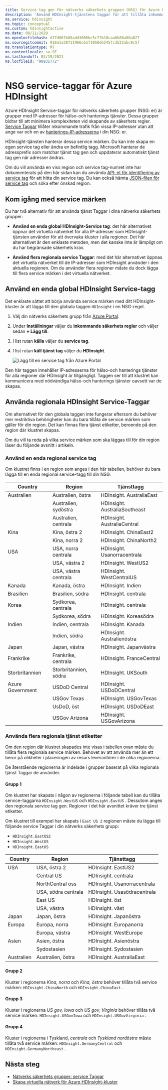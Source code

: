 ```yaml
---
title: Service tag gen för nätverks säkerhets gruppen (NSG) för Azure HDInsight
description: 'Använd HDInsight-tjänstens taggar för att tillåta inkommande trafik till ditt kluster från noden hälso-och hanterings tjänster, utan att lägga till IP-adresser till din NSG: er.'
ms.service: hdinsight
ms.topic: conceptual
ms.custom: hdinsightactive
ms.date: 08/11/2020
ms.openlocfilehash: d17d067b88add3006bc5c7fb10caa6b80a80a827
ms.sourcegitcommit: 910a1a38711966cb171050db245fc3b22abc8c5f
ms.translationtype: MT
ms.contentlocale: sv-SE
ms.lasthandoff: 03/19/2021
ms.locfileid: "98931772"
---
```

# <a name="nsg-service-tags-for-azure-hdinsight"></a>NSG service-taggar för Azure HDInsight

Azure HDInsight Service-taggar för nätverks säkerhets grupper (NSG: er) är grupper med IP-adresser för hälso-och hanterings tjänster. Dessa grupper bidrar till att minimera komplexiteten vid skapande av säkerhets regler. [Service Taggar](../virtual-network/network-security-groups-overview.md#service-tags) tillåter inkommande trafik från vissa IP-adresser utan att ange var och en av [hanterings-IP-adresserna](hdinsight-management-ip-addresses.md) i din NSG: er.

HDInsight-tjänsten hanterar dessa service märken. Du kan inte skapa en egen service tag eller ändra en befintlig tagg. Microsoft hanterar de adressprefix som matchar tjänst tag gen och uppdaterar automatiskt tjänst tag gen när adresser ändras.

Om du vill använda en viss region och service tag-numret inte har dokumenterats på den här sidan kan du använda [API: et för identifiering av service tag](../virtual-network/service-tags-overview.md#use-the-service-tag-discovery-api-public-preview) för att hitta din service tag. Du kan också hämta [JSON-filen för service tag](../virtual-network/service-tags-overview.md#discover-service-tags-by-using-downloadable-json-files) och söka efter önskad region.

## <a name="get-started-with-service-tags"></a>Kom igång med service märken

Du har två alternativ för att använda tjänst Taggar i dina nätverks säkerhets grupper:

- **Använd en enda global HDInsight-Service tag**: det här alternativet öppnar det virtuella nätverket för alla IP-adresser som HDInsight-tjänsten använder för att övervaka kluster i alla regioner. Det här alternativet är den enklaste metoden, men det kanske inte är lämpligt om du har begränsade säkerhets krav.

- **Använd flera regionala service Taggar**: med det här alternativet öppnas det virtuella nätverket till de IP-adresser som HDInsight använder i den aktuella regionen. Om du använder flera regioner måste du dock lägga till flera service märken i det virtuella nätverket.

## <a name="use-a-single-global-hdinsight-service-tag"></a>Använd en enda global HDInsight Service-tagg

Det enklaste sättet att börja använda service märken med ditt HDInsight-kluster är att lägga till den globala taggen `HDInsight` i en NSG-regel.

1. Välj din nätverks säkerhets grupp från [Azure Portal](https://portal.azure.com/).

1. Under **Inställningar** väljer du **inkommande säkerhets regler** och väljer sedan **+ Lägg till**.

1. I list rutan **källa** väljer du **service tag**.

1. I list rutan **käll tjänst tag** väljer du **HDInsight**.

    ![Lägg till en service tag från Azure Portal](./media/hdinsight-service-tags/azure-portal-add-service-tag.png)

Den här taggen innehåller IP-adresserna för hälso-och hanterings tjänster för alla regioner där HDInsight är tillgängligt. Taggen ser till att klustret kan kommunicera med nödvändiga hälso-och hanterings tjänster oavsett var de skapas.

## <a name="use-regional-hdinsight-service-tags"></a>Använda regionala HDInsight Service-Taggar

Om alternativet för den globala taggen inte fungerar eftersom du behöver mer restriktiva behörigheter kan du bara tillåta de service märken som gäller för din region. Det kan finnas flera tjänst etiketter, beroende på den region där klustret skapas.

Om du vill ta reda på vilka service märken som ska läggas till för din region läser du följande avsnitt i artikeln.

### <a name="use-a-single-regional-service-tag"></a>Använd en enda regional service tag

Om klustret finns i en region som anges i den här tabellen, behöver du bara lägga till en enda regional service-tagg till din NSG.

| Country | Region | Tjänsttagg |
| ---- | ---- | ---- |
| Australien | Australien, östra | HDInsight. AustraliaEast |
| &nbsp; | Australien, sydöstra | HDInsight. AustraliaSoutheast |
| &nbsp; | Australien, centrala | HDInsight. AustraliaCentral |
| Kina | Kina, östra 2 | HDInsight. ChinaEast2 |
| &nbsp; | Kina, norra 2 | HDInsight. ChinaNorth2 |
| USA | USA, norra centrala | HDInsight. Usanorracentrala |
| &nbsp; | USA, västra 2 | HDInsight. WestUS2 |
| &nbsp; | USA, västra centrala | HDInsight. WestCentralUS |
| Kanada | Kanada, östra | HDInsight. Indien |
| Brasilien | Brasilien, södra | HDInsight. centrala |
| Korea | Sydkorea, centrala | HDInsight. centrala |
| &nbsp; | Sydkorea, södra | HDInsight. Koreasödra |
| Indien | Indien, centrala | HDInsight. Kanada |
| &nbsp; | Indien, södra | HDInsight. Australienöstra |
| Japan | Japan, västra | HDInsight. Japanvästra |
| Frankrike | Frankrike, centrala| HDInsight. FranceCentral |
| Storbritannien | Storbritannien, södra | HDInsight. UKSouth |
| Azure Government | USDoD Central | HDInsight. USDoDCentral |
| &nbsp; | USGov Texas | HDInsight. USGovTexas |
| &nbsp; | UsDoD, öst | HDInsight. USDoDEast |
| &nbsp; | USGov Arizona | HDInsight. USGovArizona |

### <a name="use-multiple-regional-service-tags"></a>Använda flera regionala tjänst etiketter

Om den region där klustret skapades inte visas i tabellen ovan måste du tillåta flera regionala service märken. Behovet av att använda mer än ett beror på olikheter i placeringen av resurs leverantörer i de olika regionerna.

De återstående regionerna är indelade i grupper baserat på vilka regionala tjänst Taggar de använder.

#### <a name="group-1"></a>Grupp 1

Om klustret har skapats i någon av regionerna i följande tabell kan du tillåta service-taggarna `HDInsight.WestUS` och `HDInsight.EastUS` . Dessutom anges den regionala service tag gen. Regioner i det här avsnittet kräver tre tjänst etiketter.

Om klustret till exempel har skapats i `East US 2` regionen måste du lägga till följande service Taggar i din nätverks säkerhets grupp:

- `HDInsight.EastUS2`
- `HDInsight.WestUS`
- `HDInsight.EastUS`

| Country | Region | Tjänsttagg |
| ---- | ---- | ---- |
| USA | USA, östra 2 | HDInsight. EastUS2 |
| &nbsp; | Central US | HDInsight. centrala |
| &nbsp; | NorthCentral oss | HDInsight. Usanorracentrala |
| &nbsp; | USA, södra centrala | HDInsight. Usasödracentrala |
| &nbsp; | East US | HDInsight. öst |
| &nbsp; | USA, västra | HDInsight. väst |
| Japan | Japan, östra | HDInsight. Japanöstra |
| Europa | Europa, norra | HDInsight. Europanorra |
| &nbsp; | Europa, västra| HDInsight. WestEurope |
| Asien | Asien, östra | HDInsight. Asienöstra |
| &nbsp; | Sydostasien | HDInsight. Sydostasien |
| Australien | Australien, östra | HDInsight. AustraliaEast |

#### <a name="group-2"></a>Grupp 2

Kluster i regionerna *Kina, norra* och *Kina, östra* behöver tillåta två service märken: `HDInsight.ChinaNorth` och `HDInsight.ChinaEast` .

#### <a name="group-3"></a>Grupp 3

Kluster i regionerna *US gov, Iowa* och *US gov, Virginia* behöver tillåta två service märken: `HDInsight.USGovIowa` och `HDInsight.USGovVirginia` .

#### <a name="group-4"></a>Grupp 4

Kluster i regionerna i Tyskland, *centrala* och *Tyskland nordöstra* måste tillåta två service märken: `HDInsight.GermanyCentral` och `HDInsight.GermanyNortheast` .

## <a name="next-steps"></a>Nästa steg

- [Nätverks säkerhets grupper: service Taggar](../virtual-network/network-security-groups-overview.md#security-rules)
- [Skapa virtuella nätverk för Azure HDInsight-kluster](hdinsight-create-virtual-network.md)
